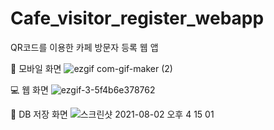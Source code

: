# Cafe_visitor_register_webapp
QR코드를 이용한 카페 방문자 등록 웹 앱

📱 모바일 화면
![ezgif com-gif-maker (2)](https://user-images.githubusercontent.com/18055781/130360764-b60de93b-5fc1-4cf3-af76-b5d2684c14c7.gif)


💻 웹 화면
![ezgif-3-5f4b6e378762](https://user-images.githubusercontent.com/18055781/130360844-d48b6cf7-a6a6-45c5-9518-074288a34d31.gif)


📲 DB 저장 화면
![스크린샷 2021-08-02 오후 4 15 01](https://user-images.githubusercontent.com/18055781/130360868-5e7ed159-5249-441e-9931-f9cb3ca57084.png)


